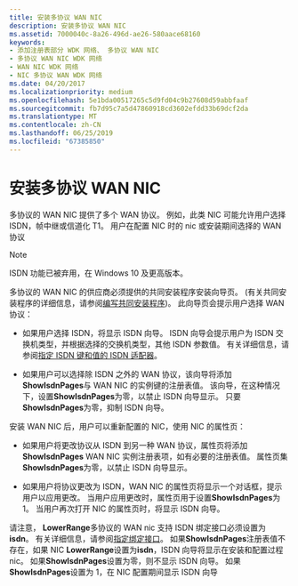 ```yaml
---
title: 安装多协议 WAN NIC
description: 安装多协议 WAN NIC
ms.assetid: 7000040c-8a26-496d-ae26-580aace68160
keywords:
- 添加注册表部分 WDK 网络、 多协议 WAN NIC
- 多协议 WAN NIC WDK 网络
- WAN NIC WDK 网络
- NIC 多协议 WAN WDK 网络
ms.date: 04/20/2017
ms.localizationpriority: medium
ms.openlocfilehash: 5e1bda00517265c5d9fd04c9b27608d59abbfaaf
ms.sourcegitcommit: fb7d95c7a5d47860918cd3602efdd33b69dcf2da
ms.translationtype: MT
ms.contentlocale: zh-CN
ms.lasthandoff: 06/25/2019
ms.locfileid: "67385850"
---
```

# <a name="installing-a-multiprotocol-wan-nic"></a>安装多协议 WAN NIC





多协议的 WAN NIC 提供了多个 WAN 协议。 例如，此类 NIC 可能允许用户选择 ISDN，帧中继或信道化 T1。 用户在配置 NIC 时的 nic 或安装期间选择的 WAN 协议

> [!NOTE]
> ISDN 功能已被弃用，在 Windows 10 及更高版本。 


多协议的 WAN NIC 的供应商必须提供的共同安装程序安装向导页。 (有关共同安装程序的详细信息，请参阅[编写共同安装程序](https://docs.microsoft.com/windows-hardware/drivers/install/writing-a-co-installer))。 此向导页会提示用户选择 WAN 协议：

-   如果用户选择 ISDN，将显示 ISDN 向导。 ISDN 向导会提示用户为 ISDN 交换机类型，并根据选择的交换机类型，其他 ISDN 参数值。 有关详细信息，请参阅[指定 ISDN 键和值的 ISDN 适配器](specifying-isdn-keys-and-values-for-an-isdn-adapter.md)。

-   如果用户可以选择除 ISDN 之外的 WAN 协议，该向导将添加**ShowIsdnPages**与 WAN NIC 的实例键的注册表值。 该向导，在这种情况下，设置**ShowIsdnPages**为零，以禁止 ISDN 向导显示。 只要**ShowIsdnPages**为零，抑制 ISDN 向导。

安装 WAN NIC 后，用户可以重新配置的 NIC，使用 NIC 的属性页：

-   如果用户将更改协议从 ISDN 到另一种 WAN 协议，属性页将添加**ShowIsdnPages** WAN NIC 实例注册表项，如有必要的注册表值。 属性页集**ShowIsdnPages**为零，以禁止 ISDN 向导显示。

-   如果用户将协议更改为 ISDN，WAN NIC 的属性页将显示一个对话框，提示用户以应用更改。 当用户应用更改时，属性页用于设置**ShowIsdnPages**为 1。 当用户再次打开 NIC 的属性页时，将显示 ISDN 向导。

请注意， **LowerRange**多协议的 WAN nic 支持 ISDN 绑定接口必须设置为**isdn**。 有关详细信息，请参阅[指定绑定接口](specifying-binding-interfaces.md)。 如果**ShowIsdnPages**注册表值不存在，如果 NIC **LowerRange**设置为**isdn**，ISDN 向导将显示在安装和配置过程nic。 如果**ShowIsdnPages**设置为零，则不显示 ISDN 向导。 如果**ShowIsdnPages**设置为 1，在 NIC 配置期间显示 ISDN 向导

 

 





